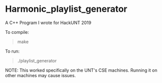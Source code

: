 # Harmonic_playlist_generator
A C++ Program I wrote for HackUNT 2019

To compile:
> make

To run:
> ./playlist_generator

NOTE: This worked specifically on the UNT's CSE machines. Running it on other machines may cause issues.
